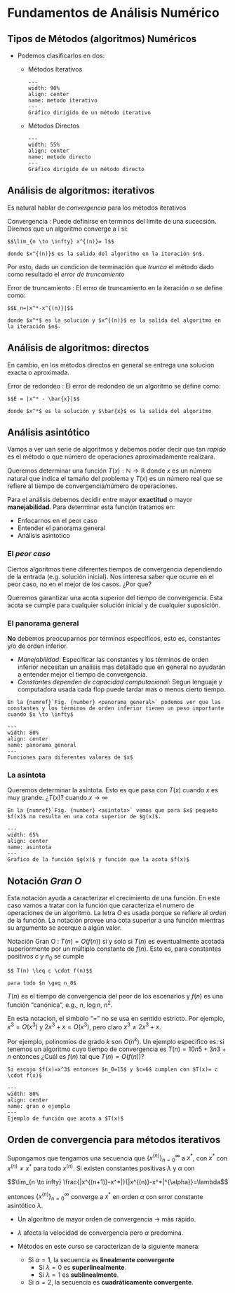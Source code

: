 # Fundamentos de Análisis Numérico

## Tipos de Métodos (algoritmos) Numéricos

- Podemos clasificarlos en dos:

  - Métodos Iterativos

    ```{figure} images/unidad1_metodo_iterativo.png
    ---
    width: 90%
    align: center
    name: metodo iterativo
    ---
    Gráfico dirigido de un método iterativo
    ```

  - Métodos Directos
    ```{figure} images/unidad1_metodo_directo.png
    ---
    width: 55%
    align: center
    name: metodo directo
    ---
    Gráfico dirigido de un método directo
    ```

## Análisis de algoritmos: iterativos

Es natural hablar de *convergencia* para los métodos iterativos

Convergencia
: Puede definirse en terminos del límite de una sucecsión. Diremos que un algoritmo converge a $l$ si:

    $$\lim_{n \to \infty} x^{(n)}= l$$

    donde $x^{(n)}$ es la salida del algoritmo en la iteración $n$.

Por esto, dado un condicion de terminación que *trunca* el método dado como resultado el *error de truncamiento*

Error de truncamiento
: El errro de truncamiento en la iteración $n$ se define como:

    $$E_n=|x^*-x^{(n)}|$$

    donde $x^*$ es la solución y $x^{(n)}$ es la salida del algoritmo en la iteración $n$.

## Análisis de algoritmos: directos

En cambio, en los métodos directos en general se entrega una solucion exacta o aproximada.

Error de redondeo
: El error de redondeo de un algoritmo se define como:

    $$E = |x^* - \bar{x}|$$

    donde $x^*$ es la solución y $\bar{x}$ es la salida del algoritmo


## Análisis asintótico

Vamos a ver uan serie de algoritmos y debemos poder decir que tan *rapido* es el método o que número de operaciones aproximadamente realizara.

Queremos determinar una función $T(x): \mathbb{N} \to \mathbb{R}$ donde $x$ es un número natural que indica el tamaño del problema y $T(x)$ es un número real que se refiere al tiempo de convergencia/número de operaciones.

Para el análisis debemos decidir entre mayor **exactitud** o mayor **manejabilidad**. Para determinar esta función tratamos en:

- Enfocarnos en el peor caso
- Entender el panorama general
- Análisis asintotico 

### El *peor caso*

Ciertos algoritmos tiene diferentes tiempos de convergencia dependiendo de la entrada (e.g. solución inicial). Nos interesa saber que ocurre en el peor caso, no en el mejor de los casos. ¿Por que?

Queremos garantizar una acota superior del tiempo de convergencia. Esta acota se cumple para cualquier solución inicial y de cualquier suposición.

### El panorama general

**No** debemos preocuparnos por términos específicos, esto es, constantes y/o de orden inferior.

- *Manejabilidad*: Especificar las constantes y los términos de orden inferior necesitan un análisis mas detallado que en general no ayudarán a entender mejor el tiempo de convergencia.
- *Constantes dependen de capacidad computacional*: Segun lenguaje y  computadora usada cada flop puede tardar mas o menos cierto tiempo.

```{margin}
En la {numref}`Fig. {number} <panorama general>` podemos ver que las constantes y los términos de orden inferior tienen un peso importante cuando $x \to \infty$
```

```{figure} images/unidad1_panorama_gen.png
---
width: 80%
align: center
name: panorama general
---
Funciones para diferentes valores de $x$
```


### La asíntota

Queremos determinar la asíntota. Esto es que pasa con $T(x)$ cuando $x$ es muy grande.
¿$T(x)$? cuando $x \to \infty$

```{margin}
En la {numref}`Fig. {number} <asintota>` vemos que para $x$ pequeño $f(x)$ no resulta en una cota superior de $g(x)$.
```

```{figure} images/unidad1_asintota.png
---
width: 65%
align: center
name: asintota
---
Grafico de la función $g(x)$ y función que la acota $f(x)$
```

## Notación *Gran O*

Esta notación ayuda a caracterizar el crecimiento de una función. En este caso vamos a tratar con la función que caracteriza el numero de operaciones de un algoritmo. La  letra $O$ es usada porque se refiere al *orden* de la función. La notación provee una cota superior a una función mientras su argumento se acerque a algún valor.


Notación Gran O
: $T(n) = O(f(n))$ si y solo si $T(n)$ es eventualmente acotada superiormente por un múltiplo constante de $f(n)$. Esto es, para constantes positivos $c$ y $n_0$ se cumple

    $$ T(n) \leq c \cdot f(n)$$

    para todo $n \geq n_0$

$T(n)$ es el tiempo de convergencia del peor de los escenarios y $f(n)$ es una función “canónica”, e.g., $n$, $\log n$, $n^2$.

En esta notacion, el simbolo “=” no se usa en sentido estricto. Por ejemplo, $x^3=O(x^3)$ y $2x^3+x=O(x^3)$, pero claro $x^3 \neq 2x^3+x$.

Por ejemplo, polinomios de grado $k$ son $O(n^k)$. 
Un ejemplo especifico es: si tenemos un algoritmo cuyo tiempo de convergencia es $T(n) = 10n5+3n3+n$ entonces ¿Cuál es $f(n)$ tal que $T(n)=O(f(n))$?

```{margin}
Si escojo $f(x)=x^3$ entonces $n_0=15$ y $c=6$ cumplen con $T(x)= c \cdot f(x)$
```

```{figure} images/unidad1_gran_o_ej.png
---
width: 80%
align: center
name: gran o ejemplo
---
Ejemplo de función que acota a $T(x)$
```


## Orden de convergencia para métodos iterativos

Supongamos que tengamos una secuencia que $\{x^{(n)}\}_{n=0}^{\infty}$ a $x^*$, con $x^*$ con $x^{(n)} \neq x^*$ para todo $x^{(n)}$. Si existen constantes positivas $\lambda$ y $\alpha$ con

$$\lim_{n \to infty} \frac{|x^{(n+1)}-x^*|}{|x^{(n)}-x^*|^{\alpha}}=\lambda$$

entonces $\{x^{(n)}\}_{n=0}^{\infty}$ converge a $x^*$ en orden $\alpha$ con error constante asintótico $\lambda$.

- Un algoritmo de mayor orden de convergencia $\to$ más rápido.

- $\lambda$ afecta la velocidad de convergencia pero $\alpha$ predomina.

- Métodos en este curso se caracterizan de la siguiente manera:
    - Si $\alpha=1$, la secuencia es **linealmente convergente**
        - Si $\lambda=0$ es **superlinealmente**.
        - Si $\lambda=1$ es **sublinealmente**.
    - Si $\alpha=2$, la secuencia es **cuadráticamente convergente**.

